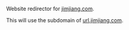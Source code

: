 Website redirector for [jimjiang.com](jimjiang.com).

This will use the subdomain of [url.jimjiang.com](url.jimjiang.com).

